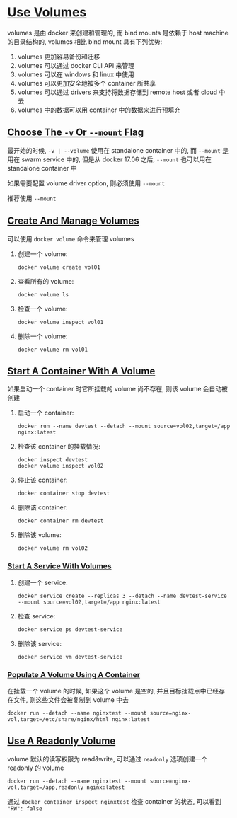 # [Use Volumes](https://docs.docker.com/storage/volumes/)

volumes 是由 docker 来创建和管理的, 而 bind mounts 是依赖于 host machine 的目录结构的, volumes 相比 bind mount 具有下列优势:

1. volumes 更加容易备份和迁移
2. volumes 可以通过 docker CLI API 来管理
3. volumes 可以在 windows 和 linux 中使用
4. volumes 可以更加安全地被多个 container 所共享
5. volumes 可以通过 drivers 来支持将数据存储到 remote host 或者 cloud 中去
6. volumes 中的数据可以用 container 中的数据来进行预填充

## [Choose The `-v` Or `--mount` Flag](https://docs.docker.com/storage/volumes/#choose-the--v-or---mount-flag)

最开始的时候, `-v | --volume` 使用在 standalone container 中的, 而 `--mount` 是用在 swarm service 中的, 但是从 docker 17.06 之后, `--mount` 也可以用在 standalone container 中

如果需要配置 volume driver option, 则必须使用 `--mount`

推荐使用 `--mount`

## [Create And Manage Volumes](https://docs.docker.com/storage/volumes/#create-and-manage-volumes)

可以使用 `docker volume` 命令来管理 volumes

1. 创建一个 volume:

   `docker volume create vol01`

2. 查看所有的 volume:

   `docker volume ls`

3. 检查一个 volume:

   `docker volume inspect vol01`

4. 删除一个 volume:

   `docker volume rm vol01`

## [Start A Container With A Volume](https://docs.docker.com/storage/volumes/#start-a-container-with-a-volume)

如果启动一个 container 时它所挂载的 volume 尚不存在, 则该 volume 会自动被创建

1. 启动一个 container:

   `docker run --name devtest --detach --mount source=vol02,target=/app nginx:latest`

2. 检查该 container 的挂载情况:

   `docker inspect devtest`  
   `docker volume inspect vol02`

3. 停止该 container:

   `docker container stop devtest`

4. 删除该 container:

   `docker container rm devtest`

5. 删除该 volume:

   `docker volume rm vol02`

### [Start A Service With Volumes](https://docs.docker.com/storage/volumes/#start-a-service-with-volumes)

1. 创建一个 service:

   `docker service create --replicas 3 --detach --name devtest-service --mount source=vol02,target=/app nginx:latest`

2. 检查 service:

   `docker service ps devtest-service`

3. 删除该 service:

   `docker service vm devtest-service`

### [Populate A Volume Using A Container](https://docs.docker.com/storage/volumes/#populate-a-volume-using-a-container)

在挂载一个 volume 的时候, 如果这个 volume 是空的, 并且目标挂载点中已经存在文件, 则这些文件会被复制到 volume 中去

`docker run --detach --name nginxtest --mount source=nginx-vol,target=/etc/share/nginx/html nginx:latest`

## [Use A Readonly Volume](https://docs.docker.com/storage/volumes/#use-a-read-only-volume)

volume 默认的读写权限为 read&write, 可以通过 `readonly` 选项创建一个 readonly 的 volume

`docker run --detach --name nginxtest --mount source=nginx-vol,target=/app,readonly nginx:latest`

通过 `docker container inspect nginxtest` 检查 container 的状态, 可以看到 `"RW": false`
